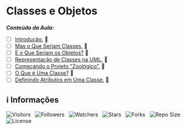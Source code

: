 <!-- Título -->
# Classes e Objetos

***Conteúdo da Aula:***

* [ ] [Introdução.](https://github.com/Devsgeeknerd/cla-int-cla-obj-log-ori-obj-com-bas) &#128679;
* [ ] [Mas o Que Seriam Classes.](https://github.com///Devsgeeknerd/cla-mas-que-ser-cla-cla-obj-log-ori-obj-com-bas) &#128679;
* [ ] [E o Que Seriam os Objetos?](https://github.com/Devsgeeknerd/cla-e-que-ser-obj-cla-obj-log-ori-obj-com-bas) &#128679;
* [ ] [Representação de Classes na UML.](https://github.com/Devsgeeknerd/cla-rep-cla-uml-cla-obj-log-ori-obj-com-bas) &#128679;
* [ ] [Começando o Projeto “Zoológico”.](https://github.com/Devsgeeknerd/cla-com-pro-zoo-cla-obj-log-ori-obj-com-bas) &#128679;
* [ ] [O Que é Uma Classe?](https://github.com/Devsgeeknerd/cla-o-que-uma-cla-cla-obj-log-ori-obj-com-bas) &#128679;
* [ ] [Definindo Atributos em Uma Classe.](https://github.com/Devsgeeknerd/cla-def-atr-uma-cla-cla-obj-log-ori-obj-com-bas) &#128679;

<!-- Informações -->
## &#8505; Informações

![Visitors](https://api.visitorbadge.io/api/visitors?path=Devsgeeknerd%2Fmod-cla-obj-log-ori-obj-com-bas&label=Visitantes&labelColor=%23700070&labelStyle=none&countColor=%23000fff&style=plastic&color=%23ffffff "Total de Visitantes")
&nbsp;
![Followers](https://img.shields.io/github/followers/Devsgeeknerd?style=p&label=Seguidores&labelColor=800080&color=000fff "Total de Seguidores")
&nbsp;
![Watchers](https://img.shields.io/github/watchers/Devsgeeknerd/mod-cla-obj-log-ori-obj-com-bas?style=p&label=Observadores&labelColor=800080&color=000fff "Total de Observadores")
&nbsp;
![Stars](https://img.shields.io/github/stars/Devsgeeknerd/mod-cla-obj-log-ori-obj-com-bas?style=p&label=Estrelas&labelColor=800080&color=000fff "Total de Estrelas")
&nbsp;
![Forks](https://img.shields.io/github/forks/Devsgeeknerd/mod-cla-obj-log-ori-obj-com-bas?style=p&label=Bifurcações&labelColor=800080&color=000fff "Total de Bifurcações")
&nbsp;
![Repo Size](https://img.shields.io/github/repo-size/Devsgeeknerd/mod-cla-obj-log-ori-obj-com-bas?style=p&label=Tamanho&labelColor=800080&color=000fff "Tamanho do Repositório")
&nbsp;
![License](https://img.shields.io/github/license/Devsgeeknerd/mod-cla-obj-log-ori-obj-com-bas?style=p&label=Licença&labelColor=800080&color=000fff "Licença do Repositório")
